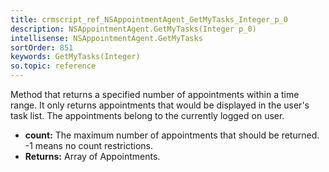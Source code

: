 ```yaml
---
title: crmscript_ref_NSAppointmentAgent_GetMyTasks_Integer_p_0
description: NSAppointmentAgent.GetMyTasks(Integer p_0)
intellisense: NSAppointmentAgent.GetMyTasks
sortOrder: 851
keywords: GetMyTasks(Integer)
so.topic: reference
---
```



Method that returns a specified number of appointments within a time range. It only returns appointments that would be displayed in the user's task list. The appointments belong to the currently logged on user.



* **count:** The maximum number of appointments that should be returned. -1 means no count restrictions.
* **Returns:** Array of Appointments.


